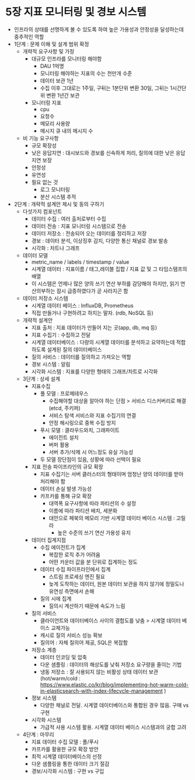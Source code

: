 # 5장 지표 모니터링 및 경보 시스템

- 인프라의 상태를 선명하게 볼 수 있도록 하여 높은 가용성과 안정성을 달성하는데 중추적인 역할
- 1단계 : 문제 이해 및 설계 범위 확정
    - 개략적 요구사항 및 가정
        - 대규모 인프라를 모니터링 해야함
            - DAU 1억명
            - 모니터링 해야하는 지표의 수는 천만개 수준
            - 데이터 보관 1년
            - 수집 이후 그대로는 1주일, 구뒤는 1분단위 변환 30일, 그뒤는 1시간단위 변환 1년간 보관
        - 모니터링 지표
            - cpu
            - 요청수
            - 메모리 사용량
            - 메시지 큐 내의 메시지 수
    - 비 기능 요구사항
        - 규모 확장성
        - 낮은 응답지연 : 대시보드와 경보를 신속하게 처리, 질의에 대한 낮은 응답지연 보장
        - 안정성
        - 유연성
        - 필요 없는 것
            - 로그 모니터링
            - 분산 시스템 추적
- 2단계 : 개략적 설계안 제시 및 동의 구하기
    - 다섯가지 컴포넌트
        - 데이터 수집 : 여러 출처로부터 수집
        - 데이터 전송 : 지표 모니터링 시스템으로  전송
        - 데이터 저장소 : 전송되어 오는 데이터를 정리하고 저장
        - 경보 : 데이터 분석, 이상징후 감지, 다양한 통신 채널로 경보 발송
        - 시각화 : 차트나 그래프
    - 데이터 모델
        - metric_name / labels / timestamp / value
        - 시계열 데이터 : 지표이름 / 태그,레이블 집합 / 지표 값 및 그 타임스탬프의 배열
        - 이 시스템은 언제나 많은 양의 쓰기 연산 부하를 감당해야 하지만, 읽기 연산의부하는 잠시 급증하였다가 곧 사라지곤 함
    - 데이터 저장소 시스템
        - 시계열 데이터 베이스 : InfluxDB, Prometheus
        - 직접 만들거나 구현하려고 하지는 말자. (rdb, NoSQL 등)
    - 개략적 설계안
        - 지표 출처 : 지표 데이터가 만들어 지는 곳(app, db, mq 등)
        - 지표 수집기 : 수집하고 전달
        - 시계열 데이터베이스 : 다량의 시계열 데이터를 분석하고 요약하는데 적합하도록 설계된 질의 데이터베이스
        - 질의 서비스 : 데이터를 질의하고 가져오는 역할
        - 경보 시스템 : 알림
        - 시각화 시스템 : 지표를 다양한 형태의 그래프/차트로 시각화
    - 3단계 : 상세 설계
        - 지표수집
            - 풀 모델 : 프로메테우스
                - 수집해야할 대상을 알아야 하는 단점 > 서비스 디스커버리로 해결(etcd, 주키퍼)
                - 서비스 탐색 서비스와 지표 수집기의 연결
                - 안정 해시링으로 중복 수집 방지
            - 푸시 모델 : 클라우드와치, 그래파이트
                - 에이전트 설치
                - 버퍼 활용
                - 서버 추가/삭제 시 어느정도 유실 가능성
            - 두 모델 장단점이 있음, 상황에 따라 선택이 필요
        - 지표 전송 파이프라인의 규모 확장
            - 지표 수집기는 서버 클러스터의 형태이며 엄청난 양의 데이터를 받아 처리해야 함
            - 데이터 손실 발생 가능성
            - 카프카를 통해 규모 확장
                - 대역폭 요구사항에 따라 파티션의 수 설정
                - 이름에 따라 파티션 배치, 세분화
                - 대안으로 페북의 메모리 기반 시계열 데이터 베이스 시스템 : 고릴라
                    - 높은 수준의 쓰기 연산 가용성 유지
        - 데이터 집계지점
            - 수집 에이전트가 집계
                - 복잡한 로직 추가 어려움
                - 어떤 카운터 값을 분 단위로 집계하는 정도
            - 데이터 수집 파이프라인에서 집계
                - 스트림 프로세싱 엔진 필요
                - 늦게 도착하는 데이터, 원본 데이터 보관을 하지 않기에 정밀도나 유연성 측면에서 손해
            - 질의 시에 집계
                - 질의시 계산하기 때문에 속도가 느림
        - 질의 서비스
            - 클라이언트와 데이터베이스 사이의 결합도를 낮춤 > 시계열 데이터 베이스 교체가능
            - 캐시로 질의 서비스 성능 확보
            - 질의어 : 자체 질의어 제공, SQL은 복잡함
        - 저장소 계층
            - 데이터 인코딩 및 압축
            - 다운 샘플링 : 데이터의 해상도를 낮춰 저장소 요구량을 줄이는 기법
            - 냉동 저장소 : 잘 사용되지 않는 비활성 상태 데이터 보관 (hot/warm/cold : https://www.elastic.co/kr/blog/implementing-hot-warm-cold-in-elasticsearch-with-index-lifecycle-management )
        - 졍보 시스템
            - 다양한 채널로 전달. 시계열 데이터베이스와 통합된 경우 많음. 구매 vs 구현
        - 시각화 시스템
            - 가급적 사용 시스템 활용. 시계열 데이터 베이스 시스템과의 궁합 고려
    - 4단계 : 마무리
        - 지표 데이터 수집 모델 : 풀/푸시
        - 카프카를 활용한 규모 확장 방안
        - 최적 시계열 데이터베이스의 선정
        - 다운 샘플링을 통한 데이터 크기 절감
        - 경보/시각화 시스템 : 구현 vs 구입